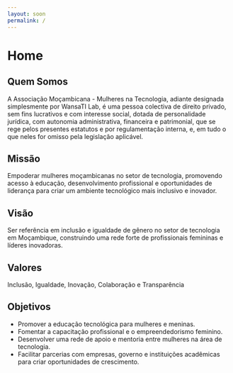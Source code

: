 ```yaml
---
layout: soon
permalink: /
---
```


# Home

## Quem Somos
A Associação Moçambicana - Mulheres na Tecnologia, adiante designada simplesmente por WansaTI Lab, é uma pessoa colectiva de direito privado, sem fins lucrativos e com interesse social, dotada de personalidade jurídica, com autonomia administrativa, financeira e patrimonial, que se rege pelos presentes estatutos e por regulamentação interna, e, em tudo o que neles for omisso pela legislação aplicável.

## Missão
Empoderar mulheres moçambicanas no setor de tecnologia, promovendo acesso à educação, desenvolvimento profissional e oportunidades de liderança para criar um ambiente tecnológico mais inclusivo e inovador.

## Visão
Ser referência em inclusão e igualdade de gênero no setor de tecnologia em Moçambique, construindo uma rede forte de profissionais femininas e líderes inovadoras.

## Valores
Inclusão, Igualdade, Inovação, Colaboração e Transparência

## Objetivos
- Promover a educação tecnológica para mulheres e meninas.
- Fomentar a capacitação profissional e o empreendedorismo feminino.
- Desenvolver uma rede de apoio e mentoria entre mulheres na área de tecnologia.
- Facilitar parcerias com empresas, governo e instituições acadêmicas para criar oportunidades de crescimento.

